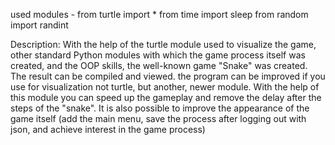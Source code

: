  used modules -
    from turtle import *
    from time import sleep
    from random import randint

 Description: With the help of the turtle module used to visualize the game, other standard Python
 modules with which the game process itself was created, and the OOP skills, the well-known game 
 "Snake" was created. The result can be compiled and viewed. the program can be improved if you 
 use for visualization not turtle, but another, newer module. With the help of this module you 
 can speed up the gameplay and remove the delay after the steps of the "snake". It is also 
 possible to improve the appearance of the game itself (add the main menu, save the process after 
 logging out with json, and achieve interest in the game process)
